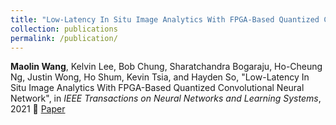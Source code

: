 ```yaml
---
title: "Low-Latency In Situ Image Analytics With FPGA-Based Quantized Convolutional Neural Network"
collection: publications
permalink: /publication/
---
```

**Maolin Wang**, Kelvin Lee, Bob Chung, Sharatchandra Bogaraju, Ho-Cheung Ng, Justin Wong, Ho Shum, Kevin Tsia, and Hayden So, "Low-Latency In Situ Image Analytics With FPGA-Based Quantized Convolutional Neural Network", in *IEEE Transactions on Neural Networks and Learning Systems*, 2021
 🔗 [Paper](https://ieeexplore.ieee.org/abstract/document/9321210)